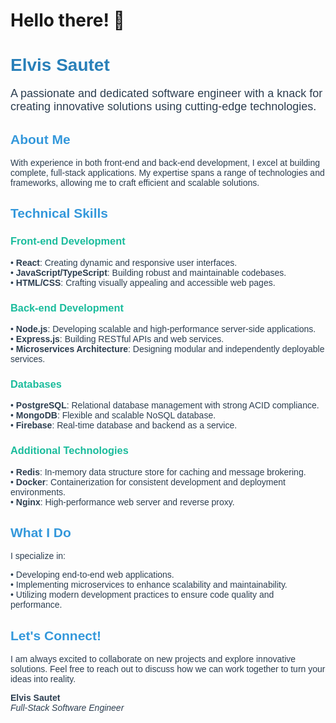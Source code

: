 # Hello there! 👋

<div style="font-family: Arial, sans-serif; color: #2c3e50;">

<h1 style="color: #2980b9;">Elvis Sautet</h1>

<p style="font-size: 18px;">A passionate and dedicated software engineer with a knack for creating innovative solutions using cutting-edge technologies.</p>

<h2 style="color: #3498db;">About Me</h2>
<p>With experience in both front-end and back-end development, I excel at building complete, full-stack applications. My expertise spans a range of technologies and frameworks, allowing me to craft efficient and scalable solutions.</p>

<h2 style="color: #3498db;">Technical Skills</h2>

<h3 style="color: #1abc9c;">Front-end Development</h3>
<ul style="list-style-type: none; padding: 0;">
  <li>• <strong>React</strong>: Creating dynamic and responsive user interfaces.</li>
  <li>• <strong>JavaScript/TypeScript</strong>: Building robust and maintainable codebases.</li>
  <li>• <strong>HTML/CSS</strong>: Crafting visually appealing and accessible web pages.</li>
</ul>

<h3 style="color: #1abc9c;">Back-end Development</h3>
<ul style="list-style-type: none; padding: 0;">
  <li>• <strong>Node.js</strong>: Developing scalable and high-performance server-side applications.</li>
  <li>• <strong>Express.js</strong>: Building RESTful APIs and web services.</li>
  <li>• <strong>Microservices Architecture</strong>: Designing modular and independently deployable services.</li>
</ul>

<h3 style="color: #1abc9c;">Databases</h3>
<ul style="list-style-type: none; padding: 0;">
  <li>• <strong>PostgreSQL</strong>: Relational database management with strong ACID compliance.</li>
  <li>• <strong>MongoDB</strong>: Flexible and scalable NoSQL database.</li>
  <li>• <strong>Firebase</strong>: Real-time database and backend as a service.</li>
</ul>

<h3 style="color: #1abc9c;">Additional Technologies</h3>
<ul style="list-style-type: none; padding: 0;">
  <li>• <strong>Redis</strong>: In-memory data structure store for caching and message brokering.</li>
  <li>• <strong>Docker</strong>: Containerization for consistent development and deployment environments.</li>
  <li>• <strong>Nginx</strong>: High-performance web server and reverse proxy.</li>
</ul>

<h2 style="color: #3498db;">What I Do</h2>
<p>I specialize in:</p>
<ul style="list-style-type: none; padding: 0;">
  <li>• Developing end-to-end web applications.</li>
  <li>• Implementing microservices to enhance scalability and maintainability.</li>
  <li>• Utilizing modern development practices to ensure code quality and performance.</li>
</ul>

<h2 style="color: #3498db;">Let's Connect!</h2>
<p>I am always excited to collaborate on new projects and explore innovative solutions. Feel free to reach out to discuss how we can work together to turn your ideas into reality.</p>

<p><strong>Elvis Sautet</strong><br>
<em>Full-Stack Software Engineer</em></p>

</div>

